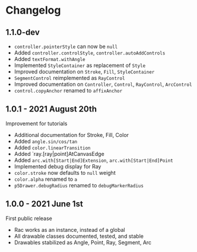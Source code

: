 Changelog
=========

1.1.0-dev
---------
+ `controller.pointerStyle` can now be `null`
+ Added `controller.controlStyle`, `controller.autoAddControls`
+ Added `textFormat.withAngle`
+ Implemented `StyleContainer` as replacement of `Style`
+ Improved documentation on `Stroke`, `Fill`, `StyleContainer`
+ `SegmentControl` reimplemented as `RayControl`
+ Improved documentation on `Controller`, `Control`, `RayControl`, `ArcControl`
+ `control.copyAnchor` renamed to `affixAnchor`


1.0.1 - 2021 August 20th
------------------------
Improvement for tutorials
+ Additional documentation for Stroke, Fill, Color
+ Added `angle.sin/cos/tan`
+ Added `color.linearTransition`
+ Added `ray.[ray|point]AtCanvasEdge
+ Added `arc.with[Start|End]Extension`, `arc.with[Start|End]Point`
+ Implemented debug display for Ray
+ `color.stroke` now defaults to `null` weight
+ `color.alpha` renamed to `a`
+ `p5Drawer.debugRadius` renamed to `debugMarkerRadius`


1.0.0 - 2021 June 1st
---------------------
First public release
+ Rac works as an instance, instead of a global
+ All drawable classes documented, tested, and stable
+ Drawables stabilized as Angle, Point, Ray, Segment, Arc


